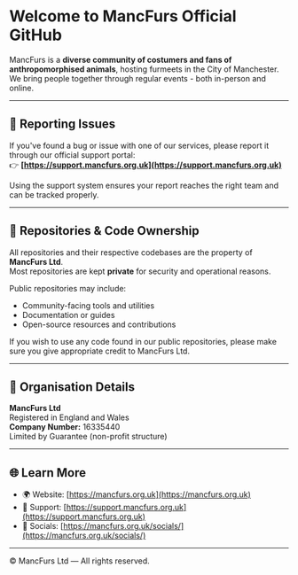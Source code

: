 # Welcome to MancFurs Official GitHub

MancFurs is a **diverse community of costumers and fans of anthropomorphised animals**, hosting furmeets in the City of Manchester.
We bring people together through regular events - both in-person and online.

---

## 💬 Reporting Issues

If you've found a bug or issue with one of our services, please report it through our official support portal:  
👉 **[https://support.mancfurs.org.uk](https://support.mancfurs.org.uk)**

Using the support system ensures your report reaches the right team and can be tracked properly.

---

## 🧩 Repositories & Code Ownership

All repositories and their respective codebases are the property of **MancFurs Ltd**.  
Most repositories are kept **private** for security and operational reasons.  

Public repositories may include:
- Community-facing tools and utilities  
- Documentation or guides  
- Open-source resources and contributions  

If you wish to use any code found in our public repositories, please make sure you give appropriate credit to MancFurs Ltd.

---

## 🏢 Organisation Details

**MancFurs Ltd**  
Registered in England and Wales  
**Company Number:** 16335440  
Limited by Guarantee (non-profit structure)

---

## 🌐 Learn More

- 🌍 Website: [https://mancfurs.org.uk](https://mancfurs.org.uk)  
- 🧭 Support: [https://support.mancfurs.org.uk](https://support.mancfurs.org.uk)  
- 💬 Socials: [https://mancfurs.org.uk/socials/](https://mancfurs.org.uk/socials/)

---

© MancFurs Ltd — All rights reserved.
